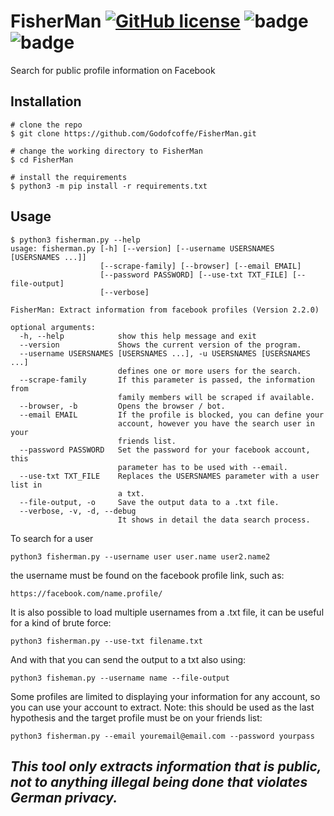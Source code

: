 # FisherMan [![GitHub license](https://img.shields.io/github/license/Godofcoffe/FisherMan)](https://github.com/Godofcoffe/FisherMan/blob/main/LICENSE) ![badge](https://img.shields.io/badge/version-2.2.0-blue)  ![badge](https://img.shields.io/badge/python-%3E%3D3.8-green)

Search for public profile information on Facebook

## Installation
```
# clone the repo
$ git clone https://github.com/Godofcoffe/FisherMan.git

# change the working directory to FisherMan
$ cd FisherMan

# install the requirements
$ python3 -m pip install -r requirements.txt
```

## Usage
```
$ python3 fisherman.py --help
usage: fisherman.py [-h] [--version] [--username USERSNAMES [USERSNAMES ...]]
                    [--scrape-family] [--browser] [--email EMAIL]
                    [--password PASSWORD] [--use-txt TXT_FILE] [--file-output]
                    [--verbose]

FisherMan: Extract information from facebook profiles (Version 2.2.0)

optional arguments:
  -h, --help            show this help message and exit
  --version             Shows the current version of the program.
  --username USERSNAMES [USERSNAMES ...], -u USERSNAMES [USERSNAMES ...]
                        defines one or more users for the search.
  --scrape-family       If this parameter is passed, the information from
                        family members will be scraped if available.
  --browser, -b         Opens the browser / bot.
  --email EMAIL         If the profile is blocked, you can define your
                        account, however you have the search user in your
                        friends list.
  --password PASSWORD   Set the password for your facebook account, this
                        parameter has to be used with --email.
  --use-txt TXT_FILE    Replaces the USERSNAMES parameter with a user list in
                        a txt.
  --file-output, -o     Save the output data to a .txt file.
  --verbose, -v, -d, --debug
                        It shows in detail the data search process.
```
To search for a user
```
python3 fisherman.py --username user user.name user2.name2
```

the username must be found on the facebook profile link, such as:
```
https://facebook.com/name.profile/
```

It is also possible to load multiple usernames from a .txt file, it can be useful for a kind of brute force:
```
python3 fisherman.py --use-txt filename.txt
```

And with that you can send the output to a txt also using: 
```
python3 fisheman.py --username name --file-output
```

Some profiles are limited to displaying your information for any account, so you can use your account to extract.
Note: this should be used as the last hypothesis and the target profile must be on your friends list:
```
python3 fisherman.py --email youremail@email.com --password yourpass
```

## *This tool only extracts information that is public, not to anything illegal being done that violates German privacy.*
